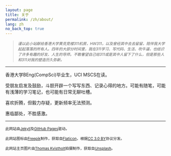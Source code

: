 ```yaml
---
layout: page
title: 关于
permalink: /zh/about/
lang: zh
no_back_top: true
---
```


> *<sub>谨以此小站献给香港大学黄克竞楼311机房，HW311，以及曾经其中去去留留，陪伴我大学起起落落的所有人。四年的大部分时间里，我在311学习、写代码、生活、吹牛逼，也结识了许多有趣的好友、人生的导师。不敢奢望自己给311或是其中人留下了什么，但是那些人和311对我的塑造历久弥新。</sub>*

<hr>

香港大学BEng(CompSci)毕业生，UCI MSCS在读。

受朋友启发及鼓励，斗胆开辟一个写写东西、记录心得的地方。可能有随笔，可能有浅薄的学习笔记，也可能有日常无聊吐槽。

喜欢折腾，但毅力存疑，更新频率无法预测。

惠临鄙处，不胜感激。

<hr>

<sub>此网站由[Jekyll](https://jekyllrb.com/)及[GitHub Pages](https://pages.github.com/)驱动。</sub>

<sub>此网站图标由[Freepik](https://www.freepik.com/)制作，获取自[Flaticon](https://www.flaticon.com/)，根据[CC 3.0 BY](http://creativecommons.org/licenses/by/3.0/)协议分发。</sub>

<sub>此网站主页图片由[Thomas Kvistholt](https://unsplash.com/photos/oZPwn40zCK4?utm_source=unsplash&utm_medium=referral&utm_content=creditCopyText)拍摄制作，获取自[Unsplash](https://unsplash.com/search/photos/server?utm_source=unsplash&utm_medium=referral&utm_content=creditCopyText)。</sub>
